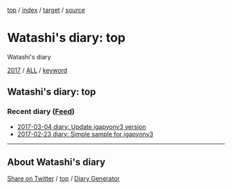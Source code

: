 [top](index.html) / [index](index.html) / [target](https://igapyon.github.io/mydiary/README.html) / [source](https://github.com/igapyon/mydiary/blob/gh-pages/README.src.md) 

Watashi's diary: top
=====================================================================================================
Watashi's diary

[2017](2017/index.html)
/ [ALL](idxall.html)
 / [keyword](keyword/index.html)

## Watashi's diary: top

### Recent diary ([Feed](https://igapyon.github.io/mydiary/atomRecent.xml))

* [2017-03-04 diary: Update igapyonv3 version](2017/ig170304.html)
* [2017-02-23 diary: Simple sample for igapyonv3](2017/ig170223.html)


----------------------------------------------------------------------------------------------------

## About Watashi's diary

[Share on Twitter](https://twitter.com/intent/tweet?hashtags=igapyon%2Cdiary%2C%E3%81%84%E3%81%8C%E3%81%B4%E3%82%87%E3%82%93&text=Watashi%27s+diary%3A+top&url=https%3A%2F%2Figapyon.github.io%2Fmydiary%2FREADME.html) / [top](index.html) / [Diary Generator](https://github.com/igapyon/igapyonv3)

